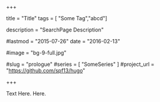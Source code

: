 +++

title = "Title"
tags = [ "Some Tag","abcd"]

description = "SearchPage Description"

#lastmod = "2015-07-26"
date = "2016-02-13"

#image = "bg-9-full.jpg"

#slug = "prologue"
#series = [ "SomeSeries" ]
#project_url = "https://github.com/spf13/hugo"

+++

Text Here.
Here.

